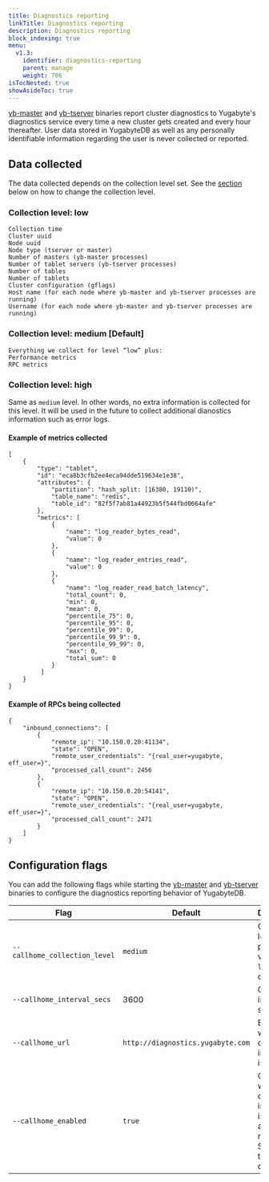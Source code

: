 ```yaml
---
title: Diagnostics reporting
linkTitle: Diagnostics reporting
description: Diagnostics reporting
block_indexing: true
menu:
  v1.3:
    identifier: diagnostics-reporting
    parent: manage
    weight: 706
isTocNested: true
showAsideToc: true
---
```


[yb-master](../../admin/yb-master/) and [yb-tserver](../../admin/yb-tserver/) binaries report cluster diagnostics to Yugabyte's diagnostics service every time a new cluster gets created and every hour thereafter. User data stored in YugabyteDB as well as any personally identifiable information regarding the user is never collected or reported.

## Data collected

The data collected depends on the collection level set. See the [section](#configuration-flags) below on how to change the collection level.

### Collection level: low

```
Collection time
Cluster uuid
Node uuid
Node type (tserver or master)
Number of masters (yb-master processes)
Number of tablet servers (yb-tserver processes)
Number of tables
Number of tablets
Cluster configuration (gflags)
Host name (for each node where yb-master and yb-tserver processes are running)
Username (for each node where yb-master and yb-tserver processes are running)
```

### Collection level: medium [Default]

```
Everything we collect for level “low” plus:
Performance metrics
RPC metrics
```

### Collection level: high
Same as `medium` level. In other words, no extra information is collected for this level. It will be used in the future to collect additional dianostics information such as error logs.

#### Example of metrics collected

```
[
    {
        "type": "tablet",
        "id": "eca8b3cfb2ee4eca94dde519634e1e38",
        "attributes": {
            "partition": "hash_split: [16380, 19110)",
            "table_name": "redis",
            "table_id": "82f5f7ab81a44923b5f544fbd0664afe"
        },
        "metrics": [
            {
                "name": "log_reader_bytes_read",
                "value": 0
            },
            {
                "name": "log_reader_entries_read",
                "value": 0
            },
            {
                "name": "log_reader_read_batch_latency",
                "total_count": 0,
                "min": 0,
                "mean": 0,
                "percentile_75": 0,
                "percentile_95": 0,
                "percentile_99": 0,
                "percentile_99_9": 0,
                "percentile_99_99": 0,
                "max": 0,
                "total_sum": 0
            }
         ]
    }
}
```

#### Example of RPCs being collected

```
{
    "inbound_connections": [
        {
            "remote_ip": "10.150.0.20:41134",
            "state": "OPEN",
            "remote_user_credentials": "{real_user=yugabyte, eff_user=}",
            "processed_call_count": 2456
        },
        {
            "remote_ip": "10.150.0.20:54141",
            "state": "OPEN",
            "remote_user_credentials": "{real_user=yugabyte, eff_user=}",
            "processed_call_count": 2471
        }
    ]
}
```

## Configuration flags

You can add the following flags while starting the [yb-master](../../admin/yb-master/) and [yb-tserver](../../admin/yb-tserver/) binaries to configure the diagnostics reporting behavior of YugabyteDB.

Flag | Default | Description
----------------------|---------|------------------------
`--callhome_collection_level` |  `medium` | Collection level with possible values of `low`, `medium`, or `high`
`--callhome_interval_secs` | 3600 | Collection interval in seconds
`--callhome_url ` | `http://diagnostics.yugabyte.com` | Endpoint where diagnostics information is reported
`--callhome_enabled` | `true` | Controls whether diagnostics information is collected and reported. Set to `false` to disable collection.
